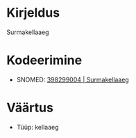 # Kirjeldus
Surmakellaaeg

# Kodeerimine
- SNOMED: [398299004 | Surmakellaaeg](concept:snomed-ct|398299004)

# Väärtus
- Tüüp: kellaaeg